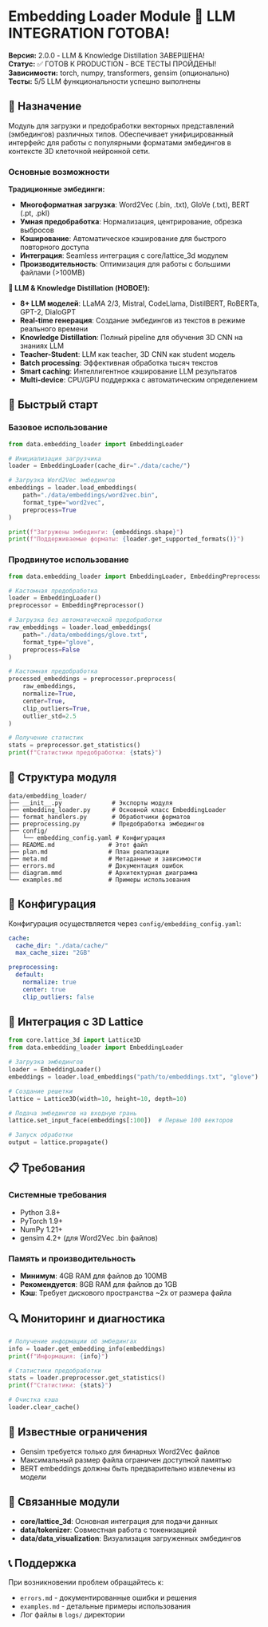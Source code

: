 # Embedding Loader Module 🎉 LLM INTEGRATION ГОТОВА!

**Версия:** 2.0.0 - LLM & Knowledge Distillation ЗАВЕРШЕНА!  
**Статус:** ✅ ГОТОВ К PRODUCTION - ВСЕ ТЕСТЫ ПРОЙДЕНЫ!  
**Зависимости:** torch, numpy, transformers, gensim (опционально)  
**Тесты:** 5/5 LLM функциональности успешно выполнены

## 📝 Назначение

Модуль для загрузки и предобработки векторных представлений (эмбедингов) различных типов. Обеспечивает унифицированный интерфейс для работы с популярными форматами эмбедингов в контексте 3D клеточной нейронной сети.

### Основные возможности

**Традиционные эмбединги:**

- **Многоформатная загрузка**: Word2Vec (.bin, .txt), GloVe (.txt), BERT (.pt, .pkl)
- **Умная предобработка**: Нормализация, центрирование, обрезка выбросов
- **Кэширование**: Автоматическое кэширование для быстрого повторного доступа
- **Интеграция**: Seamless интеграция с core/lattice_3d модулем
- **Производительность**: Оптимизация для работы с большими файлами (>100MB)

**🚀 LLM & Knowledge Distillation (НОВОЕ!):**

- **8+ LLM моделей**: LLaMA 2/3, Mistral, CodeLlama, DistilBERT, RoBERTa, GPT-2, DialoGPT
- **Real-time генерация**: Создание эмбедингов из текстов в режиме реального времени
- **Knowledge Distillation**: Полный pipeline для обучения 3D CNN на знаниях LLM
- **Teacher-Student**: LLM как teacher, 3D CNN как student модель
- **Batch processing**: Эффективная обработка тысяч текстов
- **Smart caching**: Интеллигентное кэширование LLM результатов
- **Multi-device**: CPU/GPU поддержка с автоматическим определением

## 🚀 Быстрый старт

### Базовое использование

```python
from data.embedding_loader import EmbeddingLoader

# Инициализация загрузчика
loader = EmbeddingLoader(cache_dir="./data/cache/")

# Загрузка Word2Vec эмбедингов
embeddings = loader.load_embeddings(
    path="./data/embeddings/word2vec.bin",
    format_type="word2vec",
    preprocess=True
)

print(f"Загружены эмбединги: {embeddings.shape}")
print(f"Поддерживаемые форматы: {loader.get_supported_formats()}")
```

### Продвинутое использование

```python
from data.embedding_loader import EmbeddingLoader, EmbeddingPreprocessor

# Кастомная предобработка
loader = EmbeddingLoader()
preprocessor = EmbeddingPreprocessor()

# Загрузка без автоматической предобработки
raw_embeddings = loader.load_embeddings(
    path="./data/embeddings/glove.txt",
    format_type="glove",
    preprocess=False
)

# Кастомная предобработка
processed_embeddings = preprocessor.preprocess(
    raw_embeddings,
    normalize=True,
    center=True,
    clip_outliers=True,
    outlier_std=2.5
)

# Получение статистик
stats = preprocessor.get_statistics()
print(f"Статистики предобработки: {stats}")
```

## 📁 Структура модуля

```
data/embedding_loader/
├── __init__.py              # Экспорты модуля
├── embedding_loader.py      # Основной класс EmbeddingLoader
├── format_handlers.py       # Обработчики форматов
├── preprocessing.py         # Предобработка эмбедингов
├── config/
│   └── embedding_config.yaml # Конфигурация
├── README.md               # Этот файл
├── plan.md                 # План реализации
├── meta.md                 # Метаданные и зависимости
├── errors.md               # Документация ошибок
├── diagram.mmd             # Архитектурная диаграмма
└── examples.md             # Примеры использования
```

## 🔧 Конфигурация

Конфигурация осуществляется через `config/embedding_config.yaml`:

```yaml
cache:
  cache_dir: "./data/cache/"
  max_cache_size: "2GB"

preprocessing:
  default:
    normalize: true
    center: true
    clip_outliers: false
```

## 🎯 Интеграция с 3D Lattice

```python
from core.lattice_3d import Lattice3D
from data.embedding_loader import EmbeddingLoader

# Загрузка эмбедингов
loader = EmbeddingLoader()
embeddings = loader.load_embeddings("path/to/embeddings.txt", "glove")

# Создание решетки
lattice = Lattice3D(width=10, height=10, depth=10)

# Подача эмбедингов на входную грань
lattice.set_input_face(embeddings[:100])  # Первые 100 векторов

# Запуск обработки
output = lattice.propagate()
```

## 📋 Требования

### Системные требования

- Python 3.8+
- PyTorch 1.9+
- NumPy 1.21+
- gensim 4.2+ (для Word2Vec .bin файлов)

### Память и производительность

- **Минимум**: 4GB RAM для файлов до 100MB
- **Рекомендуется**: 8GB RAM для файлов до 1GB
- **Кэш**: Требует дискового пространства ~2x от размера файла

## 🔍 Мониторинг и диагностика

```python
# Получение информации об эмбедингах
info = loader.get_embedding_info(embeddings)
print(f"Информация: {info}")

# Статистики предобработки
stats = loader.preprocessor.get_statistics()
print(f"Статистики: {stats}")

# Очистка кэша
loader.clear_cache()
```

## 🚨 Известные ограничения

- Gensim требуется только для бинарных Word2Vec файлов
- Максимальный размер файла ограничен доступной памятью
- BERT embeddings должны быть предварительно извлечены из модели

## 🔗 Связанные модули

- **core/lattice_3d**: Основная интеграция для подачи данных
- **data/tokenizer**: Совместная работа с токенизацией
- **data/data_visualization**: Визуализация загруженных эмбедингов

## 📞 Поддержка

При возникновении проблем обращайтесь к:

- `errors.md` - документированные ошибки и решения
- `examples.md` - детальные примеры использования
- Лог файлы в `logs/` директории

